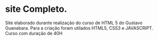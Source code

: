 # site Completo.

Site elaborado durante realização do curso de HTML 5 do Gustavo Guanabara. Para a criação foram utilados HTML5, CSS3 e JAVASCRIPT.
Curso com duração de 40H
